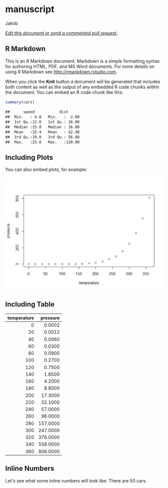 manuscript
================
Jakob

*[Edit this document or send a commented pull request.](https://github.com/jgoldmann/collaborativeRmdManuscript/edit/master/Readme.Rmd)*

R Markdown
----------

This is an R Markdown document. Markdown is a simple formatting syntax for authoring HTML, PDF, and MS Word documents. For more details on using R Markdown see <http://rmarkdown.rstudio.com>.

When you click the **Knit** button a document will be generated that includes both content as well as the output of any embedded R code chunks within the document. You can embed an R code chunk like this:

``` r
summary(cars)
```

    ##      speed           dist       
    ##  Min.   : 4.0   Min.   :  2.00  
    ##  1st Qu.:12.0   1st Qu.: 26.00  
    ##  Median :15.0   Median : 36.00  
    ##  Mean   :15.4   Mean   : 42.98  
    ##  3rd Qu.:19.0   3rd Qu.: 56.00  
    ##  Max.   :25.0   Max.   :120.00

Including Plots
---------------

You can also embed plots, for example:

![](Readme_files/figure-markdown_github/pressure-1.png)

Including Table
---------------

|  temperature|  pressure|
|------------:|---------:|
|            0|    0.0002|
|           20|    0.0012|
|           40|    0.0060|
|           60|    0.0300|
|           80|    0.0900|
|          100|    0.2700|
|          120|    0.7500|
|          140|    1.8500|
|          160|    4.2000|
|          180|    8.8000|
|          200|   17.3000|
|          220|   32.1000|
|          240|   57.0000|
|          260|   96.0000|
|          280|  157.0000|
|          300|  247.0000|
|          320|  376.0000|
|          340|  558.0000|
|          360|  806.0000|

Inline Numbers
--------------

Let's see what some inline numbers will look like: There are 50 cars.

